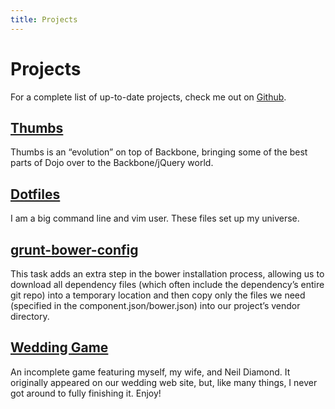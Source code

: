```yaml
---
title: Projects
---
```


# Projects

For a complete list of up-to-date projects, check me out on [Github](https://github.com/nicknisi).

## [Thumbs](https://github.com/c2fo/thumbs)

Thumbs is an “evolution” on top of Backbone, bringing some of the best parts of Dojo over to the Backbone/jQuery world.

## [Dotfiles](https://github.com/nicknisi/dotfiles)

I am a big command line and vim user. These files set up my universe.

## [grunt-bower-config](https://github.com/nicknisi/grunt-bower-config)

This task adds an extra step in the bower installation process, allowing us to download all dependency files (which often include the dependency’s entire git repo) into a temporary
location and then copy only the files we need (specified in the component.json/bower.json) into our project’s vendor directory.

## [Wedding Game]()

An incomplete game featuring myself, my wife, and Neil Diamond. It originally appeared on our wedding web site, but, like many things, I never got around to fully finishing it. Enjoy!
